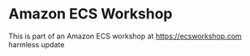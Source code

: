 # Amazon ECS Workshop

This is part of an Amazon ECS workshop at https://ecsworkshop.com
harmless update
